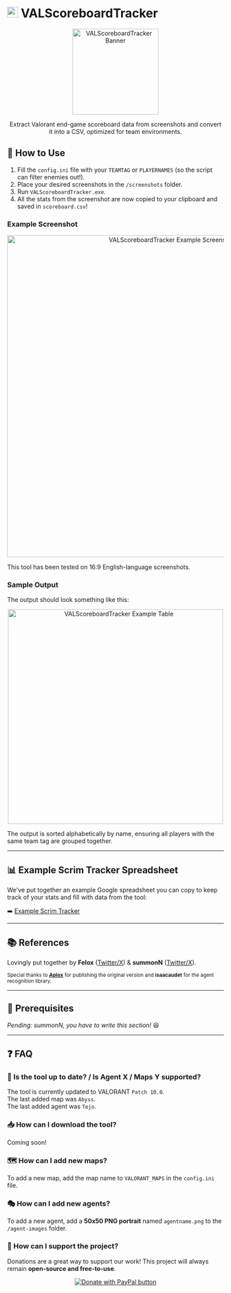 # <img src="https://i.imgur.com/e9TqKPz.png" width=25  alt="VALScoreboardTracker Banner"/> VALScoreboardTracker 

<p align="center">
  <img src="https://i.imgur.com/e9TqKPz.png" width=200 alt="VALScoreboardTracker Banner"/>
</p>

<p align="center">
  Extract Valorant end-game scoreboard data from screenshots and convert it into a CSV, optimized for team environments. 
</p>

## 🚀 How to Use

1. Fill the `config.ini` file with your `TEAMTAG` or `PLAYERNAMES` (so the script can filter enemies out!).
2. Place your desired screenshots in the `/screenshots` folder.
3. Run `VALScoreboardTracker.exe`.
4. All the stats from the screenshot are now copied to your clipboard and saved in `scoreboard.csv`!

### Example Screenshot

<p align="center">
  <img src="https://user-images.githubusercontent.com/57774007/220695198-47f6b995-b1e4-4fc8-83f6-46325065e388.png" width=750 alt="VALScoreboardTracker Example Screenshot"/>
</p>

This tool has been tested on 16:9 English-language screenshots.

### Sample Output

The output should look something like this:

<p align="center">
  <img src="https://user-images.githubusercontent.com/57774007/220700904-34984cfc-61cd-4004-b12f-9393d50e6664.png" width=500 alt="VALScoreboardTracker Example Table"/>
</p>

The output is sorted alphabetically by name, ensuring all players with the same team tag are grouped together.

---

## 📊 Example Scrim Tracker Spreadsheet

We've put together an example Google spreadsheet you can copy to keep track of your stats and fill with data from the tool:

➡️ [Example Scrim Tracker](https://docs.google.com/spreadsheets/d/1N7p1be3Yw2lM5oGfvo3qUTSEXE2f-QyXYMvSeXKH7sc/edit?gid=626882904#gid=626882904)

---

## 📚 References

Lovingly put together by **Felox** ([Twitter/X](https://x.com/felox210)) & **summonN** ([Twitter/X](https://x.com/summonhalfa)).

<sub> Special thanks to [**Aplox**](https://twitter.com/_Aplox) for publishing the original version and **isaacaudet** for the agent recognition library. </sub>

---

## 🔧 Prerequisites

*Pending: summonN, you have to write this section!* 😆

---

## ❓ FAQ

### 🔄 Is the tool up to date? / Is Agent X / Maps Y supported? 
The tool is currently updated to VALORANT `Patch 10.0`. \
The last added map was `Abyss`.\
The last added agent was `Tejo`.

### 📥 How can I download the tool?
Coming soon!

### 🗺️ How can I add new maps?
To add a new map, add the map name to `VALORANT_MAPS` in the `config.ini` file.

### 🎭 How can I add new agents?
To add a new agent, add a **50x50 PNG portrait** named `agentname.png` to the `/agent-images` folder.

### 💖 How can I support the project?
Donations are a great way to support our work! This project will always remain **open-source and free-to-use**.

<p align="center">
  <a href="https://www.paypal.com/donate?hosted_button_id=DXG78P2TZUEJL">
    <img src="https://www.paypalobjects.com/en_US/IT/i/btn/btn_donateCC_LG.gif" alt="Donate with PayPal button" />
  </a>
</p>



